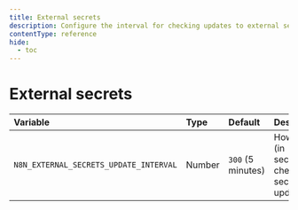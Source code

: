 ```yaml
---
title: External secrets
description: Configure the interval for checking updates to external secrets in self-hosted n8n instance. 
contentType: reference
hide:
  - toc
---
```


# External secrets

| Variable | Type  | Default  | Description |
| :------- | :---- | :------- | :---------- |
| `N8N_EXTERNAL_SECRETS_UPDATE_INTERVAL` | Number | `300` (5 minutes) | How often (in seconds) to check for secret updates. |